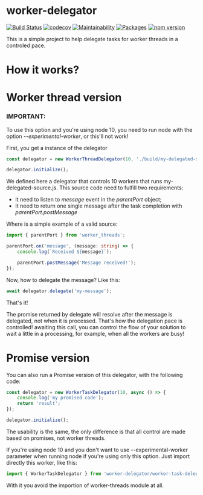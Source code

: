 # worker-delegator

[![Build Status](https://travis-ci.com/Farenheith/worker-delegator.svg?branch=master)](https://travis-ci.com/Farenheith/worker-delegator)
[![codecov](https://codecov.io/gh/Farenheith/worker-delegator/branch/master/graph/badge.svg)](https://codecov.io/gh/Farenheith/worker-delegator)
[![Maintainability](https://api.codeclimate.com/v1/badges/d60f70425ca98939aacf/maintainability)](https://codeclimate.com/github/Farenheith/worker-delegator/maintainability)
[![Packages](https://david-dm.org/Farenheith/worker-delegator.svg)](https://david-dm.org/Farenheith/worker-delegator)
[![npm version](https://badge.fury.io/js/worker-delegator.svg)](https://badge.fury.io/js/worker-delegator)

This is a simple project to help delegate tasks for worker threads in a controled pace.

# How it works?

# Worker thread version

### IMPORTANT:
To use this option and you're using node 10, you need to run node with the option *--experimental-worker*, or this'll not work!

First, you get a instance of the delegator

```TypeScript
const delegator = new WorkerThreadDelegator(10, './build/my-delegated-source.js');

delegator.initialize();
```

We defined here a delegator that controls 10 workers that runs my-delegated-source.js.
This source code need to fulfill two requirements:
* It need to listen to *message* event in the *parentPort* object;
* It need to return one single message after the task completion with *parentPort.postMessage*

Where is a simple example of a valid source:

```TypeScript
import { parentPort } from 'worker_threads';

parentPort.on('message', (message: string) => {
    console.log(`Received ${message}`);

    parentPort.postMessage('Message received!');
});
```

Now, how to delegate the message? Like this:

```TypeScript
await delegator.delegate('my-message');
```

That's it!

The promise returned by delegate will resolve after the message is delegated, not when it is processed. That's how the delegation pace is controlled! awaiting this call, you can control the flow of your solution to wait a little in a processing, for example, when all the workers are busy!

# Promise version

You can also run a Promise version of this delegator, with the following code:
```TypeScript
const delegator = new WorkerTaskDelegator(10, async () => {
    console.log('my promised code');
    return 'result';
});

delegator.initialize();
```

The usability is the same, the only difference is that all control are made based on promises, not worker threads.

If you're using node 10 and you don't want to use --experimental-worker parameter when running node if you're using only this option. Just import directly this worker, like this:

```TypeScript
import { WorkerTaskDelegator } from 'worker-delegator/worker-task-delegator';
```

With it you avoid the importion of worker-threads module at all.
